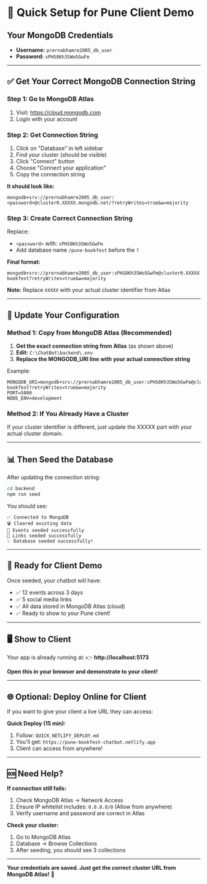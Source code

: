 # 🚀 Quick Setup for Pune Client Demo

## Your MongoDB Credentials
- **Username:** `prernabhamre2005_db_user`
- **Password:** `sPHS8Kh3SWo5GwFm`

---

## ✅ Get Your Correct MongoDB Connection String

### Step 1: Go to MongoDB Atlas
1. Visit: https://cloud.mongodb.com
2. Login with your account

### Step 2: Get Connection String
1. Click on "Database" in left sidebar
2. Find your cluster (should be visible)
3. Click "Connect" button
4. Choose "Connect your application"
5. Copy the connection string

**It should look like:**
```
mongodb+srv://prernabhamre2005_db_user:<password>@cluster0.XXXXX.mongodb.net/?retryWrites=true&w=majority
```

### Step 3: Create Correct Connection String

Replace:
- `<password>` with: `sPHS8Kh3SWo5GwFm`
- Add database name `/pune-bookfest` before the `?`

**Final format:**
```
mongodb+srv://prernabhamre2005_db_user:sPHS8Kh3SWo5GwFm@cluster0.XXXXX.mongodb.net/pune-bookfest?retryWrites=true&w=majority
```

**Note:** Replace `XXXXX` with your actual cluster identifier from Atlas

---

## 🔧 Update Your Configuration

### Method 1: Copy from MongoDB Atlas (Recommended)

1. **Get the exact connection string from Atlas** (as shown above)
2. **Edit:** `C:\ChatBot\backend\.env`
3. **Replace the MONGODB_URI line with your actual connection string**

Example:
```env
MONGODB_URI=mongodb+srv://prernabhamre2005_db_user:sPHS8Kh3SWo5GwFm@cluster0.abc123.mongodb.net/pune-bookfest?retryWrites=true&w=majority
PORT=5000
NODE_ENV=development
```

### Method 2: If You Already Have a Cluster

If your cluster identifier is different, just update the XXXXX part with your actual cluster domain.

---

## 📊 Then Seed the Database

After updating the connection string:

```bash
cd backend
npm run seed
```

You should see:
```
✅ Connected to MongoDB
🗑️ Cleared existing data
📅 Events seeded successfully
🔗 Links seeded successfully
✨ Database seeded successfully!
```

---

## 🎯 Ready for Client Demo

Once seeded, your chatbot will have:
- ✅ 12 events across 3 days
- ✅ 5 social media links
- ✅ All data stored in MongoDB Atlas (cloud)
- ✅ Ready to show to your Pune client!

---

## 🖥️ Show to Client

Your app is already running at:
👉 **http://localhost:5173**

**Open this in your browser and demonstrate to your client!**

---

## 🌐 Optional: Deploy Online for Client

If you want to give your client a live URL they can access:

**Quick Deploy (15 min):**
1. Follow: `QUICK_NETLIFY_DEPLOY.md`
2. You'll get: `https://pune-bookfest-chatbot.netlify.app`
3. Client can access from anywhere!

---

## 🆘 Need Help?

**If connection still fails:**
1. Check MongoDB Atlas → Network Access
2. Ensure IP whitelist includes: `0.0.0.0/0` (Allow from anywhere)
3. Verify username and password are correct in Atlas

**Check your cluster:**
1. Go to MongoDB Atlas
2. Database → Browse Collections
3. After seeding, you should see 3 collections

---

**Your credentials are saved. Just get the correct cluster URL from MongoDB Atlas!** 🚀
